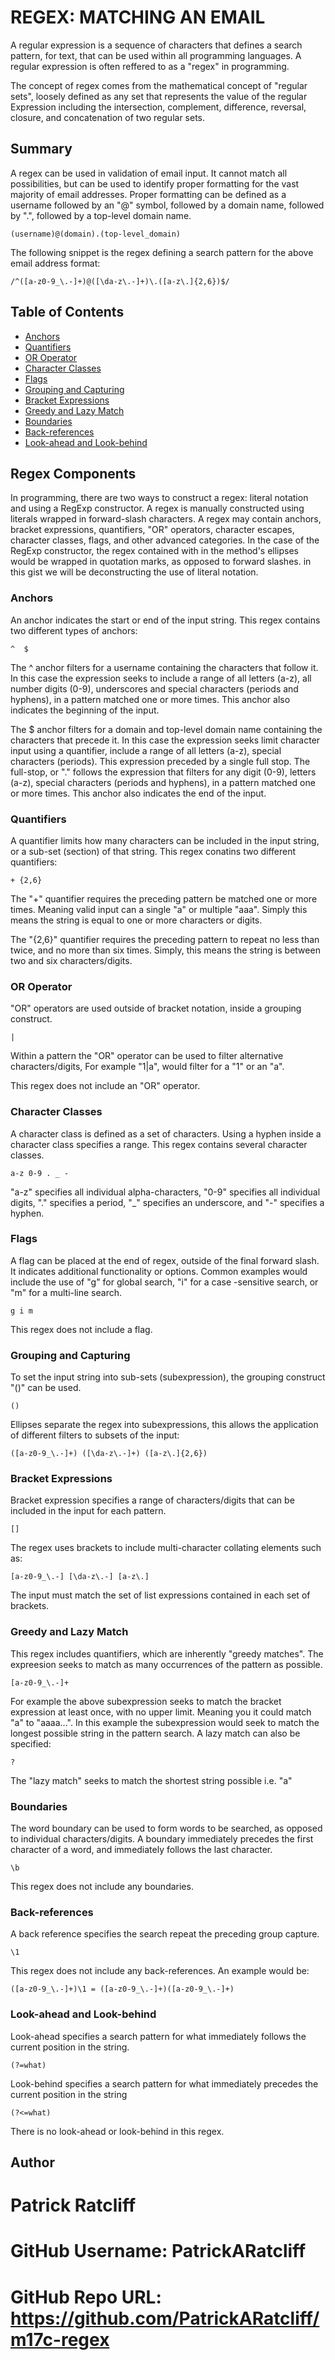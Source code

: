 # REGEX: MATCHING AN EMAIL

A regular expression is a sequence of characters that defines a search pattern, for text, that can be used within all programming languages. A regular expression is often reffered to as a "regex" in programming.  

The concept of regex comes from the mathematical concept of "regular sets", loosely defined as any set that represents the value of the regular Expression including the intersection, complement, difference, reversal, closure, and concatenation of two regular sets.


## Summary

A regex can be used in validation of email input. It cannot match all possibilities, but can be used to identify proper formatting for the vast majority of email addresses. Proper formatting can be defined as a username followed by an "@" symbol, followed by a domain name, followed by ".", followed by a top-level domain name. 

    (username)@(domain).(top-level_domain)

The following snippet is the regex defining a search pattern for the above email address format:

    /^([a-z0-9_\.-]+)@([\da-z\.-]+)\.([a-z\.]{2,6})$/


## Table of Contents

- [Anchors](#anchors)
- [Quantifiers](#quantifiers)
- [OR Operator](#or-operator)
- [Character Classes](#character-classes)
- [Flags](#flags)
- [Grouping and Capturing](#grouping-and-capturing)
- [Bracket Expressions](#bracket-expressions)
- [Greedy and Lazy Match](#greedy-and-lazy-match)
- [Boundaries](#boundaries)
- [Back-references](#back-references)
- [Look-ahead and Look-behind](#look-ahead-and-look-behind)

## Regex Components

In programming, there are two ways to construct a regex: literal notation and using a RegExp constructor. A regex is manually constructed using literals wrapped in forward-slash characters. A regex may contain anchors, bracket expressions, quantifiers, "OR" operators, character escapes, character classes, flags, and other advanced categories. In the case of the RegExp constructor, the regex contained with in the method's ellipses would be wrapped in quotation marks, as opposed to forward slashes. in this gist we will be deconstructing the use of literal notation. 

### Anchors

An anchor indicates the start or end of the input string. This regex contains two different types of anchors:

    ^  $

The ^ anchor filters for a username containing the characters that follow it. In this case the expression seeks to include a range of all letters (a-z), all number digits (0-9), underscores and special characters (periods and hyphens), in a pattern matched one or more times. This anchor also indicates the beginning of the input.

The $ anchor filters for a domain and top-level domain name containing the characters that precede it. In this case the expression seeks limit character input using a quantifier, include a range of all letters (a-z), special characters (periods). This expression preceded by a single full stop. The full-stop, or "." follows the expression that filters for any digit (0-9), letters (a-z), special characters (periods and hyphens), in a pattern matched one or more times. This anchor also indicates the end of the input.


### Quantifiers

A quantifier limits how many characters can be included in the input string, or a sub-set (section) of that string. This regex conatins two different quantifiers:

    + {2,6}

The "+" quantifier requires the preceding pattern be matched one or more times. Meaning valid input can a single "a" or multiple "aaa". Simply this means the string is equal to one or more characters or digits.

The "{2,6}" quantifier requires the preceding pattern to repeat no less than twice, and no more than six times. Simply, this means the string is between two and six characters/digits.


### OR Operator

"OR" operators are used outside of bracket notation, inside a grouping construct. 

    |

Within a pattern the "OR" operator can be used to filter alternative characters/digits, For example "1|a", would filter for a "1" or an "a". 

This regex does not include an "OR" operator. 


### Character Classes

A character class is defined as a set of characters. Using a hyphen inside a character class specifies a range. This regex contains several character classes.

    a-z 0-9 . _ -

"a-z" specifies all individual alpha-characters, "0-9" specifies all individual digits, "." specifies a period, "_" specifies an underscore, and "-" specifies a hyphen.

### Flags

A flag can be placed at the end of regex, outside of the final forward slash. It indicates additional functionality or options. Common examples would include the use of "g" for global search, "i" for a case -sensitive search, or "m" for a multi-line search.

    g i m

This regex does not include a flag. 

### Grouping and Capturing

To set the input string into sub-sets (subexpression), the grouping construct "()" can be used. 

    ()

Ellipses separate the regex into subexpressions, this allows the application of different filters to subsets of the input:

    ([a-z0-9_\.-]+) ([\da-z\.-]+) ([a-z\.]{2,6})


### Bracket Expressions

Bracket expression specifies a range of characters/digits that can be included in the input for each pattern.

    []

The regex uses brackets to include multi-character collating elements such as:

    [a-z0-9_\.-] [\da-z\.-] [a-z\.]

The input must match the set of list expressions contained in each set of brackets.


### Greedy and Lazy Match

This regex includes quantifiers, which are inherently "greedy matches". The expreesion seeks to match as many occurrences of the pattern as possible.

    [a-z0-9_\.-]+

For example the above subexpression seeks to match the bracket expression at least once, with no upper limit. Meaning you it could match "a" to "aaaa...". In this example the subexpression would seek to match the longest possible string in the pattern search. A lazy match can also be specified:

    ?

The "lazy match" seeks to match the shortest string possible i.e. "a"


### Boundaries

The word boundary can be used to form words to be searched, as opposed to individual characters/digits. A boundary immediately precedes the first character of a word, and immediately follows the last character.

    \b

This regex does not include any boundaries. 

### Back-references

A back reference specifies the search repeat the preceding group capture.

    \1

This regex does not include any back-references. An example would be:

    ([a-z0-9_\.-]+)\1 = ([a-z0-9_\.-]+)([a-z0-9_\.-]+)


### Look-ahead and Look-behind

Look-ahead specifies a search pattern for what immediately follows the current position in the string.

    (?=what)

Look-behind specifies a search pattern for what immediately precedes the current position in the string

    (?<=what)

There is no look-ahead or look-behind in this regex.


## Author

# Patrick Ratcliff
# GitHub Username: PatrickARatcliff
# GitHub Repo URL: https://github.com/PatrickARatcliff/m17c-regex


